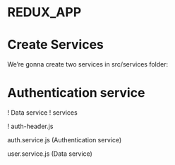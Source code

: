 # REDUX_APP
 
# Create Services

We’re gonna create two services in src/services folder:

 # Authentication service
 ! Data service
 ! services

 ! auth-header.js

 auth.service.js (Authentication service)

 user.service.js (Data service)


